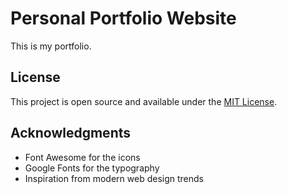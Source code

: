 # Personal Portfolio Website

This is my portfolio.

## License

This project is open source and available under the [MIT License](LICENSE).

## Acknowledgments

- Font Awesome for the icons
- Google Fonts for the typography
- Inspiration from modern web design trends 

